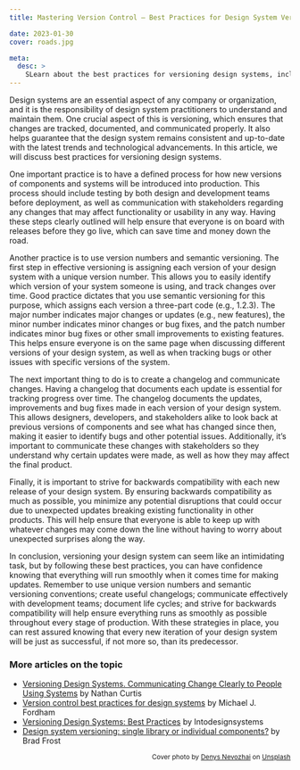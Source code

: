 ```yaml
---
title: Mastering Version Control — Best Practices for Design System Versioning

date: 2023-01-30
cover: roads.jpg

meta:
  desc: >
    SLearn about the best practices for versioning design systems, including using unique version numbers and semantic versioning, creating a changelog, effective communication, and striving for backwards compatibility. Keep your design system consistent and up-to-date with the latest trends and technology by following these strategies for successful versioning.
---
```


<div data-excerpt>

Design systems are an essential aspect of any company or organization, and it is the responsibility of design system practitioners to understand and maintain them. One crucial aspect of this is versioning, which ensures that changes are tracked, documented, and communicated properly. It also helps guarantee that the design system remains consistent and up-to-date with the latest trends and technological advancements. In this article, we will discuss best practices for versioning design systems.

</div>

One important practice is to have a defined process for how new versions of components and systems will be introduced into production. This process should include testing by both design and development teams before deployment, as well as communication with stakeholders regarding any changes that may affect functionality or usability in any way. Having these steps clearly outlined will help ensure that everyone is on board with releases before they go live, which can save time and money down the road.

Another practice is to use version numbers and semantic versioning. The first step in effective versioning is assigning each version of your design system with a unique version number. This allows you to easily identify which version of your system someone is using, and track changes over time. Good practice dictates that you use semantic versioning for this purpose, which assigns each version a three-part code (e.g., 1.2.3). The major number indicates major changes or updates (e.g., new features), the minor number indicates minor changes or bug fixes, and the patch number indicates minor bug fixes or other small improvements to existing features. This helps ensure everyone is on the same page when discussing different versions of your design system, as well as when tracking bugs or other issues with specific versions of the system.

The next important thing to do is to create a changelog and communicate changes. Having a changelog that documents each update is essential for tracking progress over time. The changelog documents the updates, improvements and bug fixes made in each version of your design system. This allows designers, developers, and stakeholders alike to look back at previous versions of components and see what has changed since then, making it easier to identify bugs and other potential issues. Additionally, it’s important to communicate these changes with stakeholders so they understand why certain updates were made, as well as how they may affect the final product.

Finally, it is important to strive for backwards compatibility with each new release of your design system. By ensuring backwards compatibility as much as possible, you minimize any potential disruptions that could occur due to unexpected updates breaking existing functionality in other products. This will help ensure that everyone is able to keep up with whatever changes may come down the line without having to worry about unexpected surprises along the way.

In conclusion, versioning your design system can seem like an intimidating task, but by following these best practices, you can have confidence knowing that everything will run smoothly when it comes time for making updates. Remember to use unique version numbers and semantic versioning conventions; create useful changelogs; communicate effectively with development teams; document life cycles; and strive for backwards compatibility will help ensure everything runs as smoothly as possible throughout every stage of production. With these strategies in place, you can rest assured knowing that every new iteration of your design system will be just as successful, if not more so, than its predecessor.

### More articles on the topic

- [Versioning Design Systems. Communicating Change Clearly to People Using Systems](https://medium.com/eightshapes-llc/versioning-design-systems-48cceb5ace4d) by Nathan Curtis
- [Version control best practices for design systems](https://www.knapsack.cloud/blog/version-control-for-design-systems) by Michael J. Fordham
- [Versioning Design Systems: Best Practices](https://intodesignsystems.medium.com/versioning-design-systems-best-practices-ca8508653480) by Intodesignsystems
- [Design system versioning: single library or individual components?](https://bradfrost.com/blog/post/design-system-versioning-single-library-or-individual-components/) by Brad Frost

<div Style="text-align: right;"><small>
Cover photo by <a href="https://unsplash.com/@dnevozhai?utm_source=unsplash&utm_medium=referral&utm_content=creditCopyText">Denys Nevozhai</a> on <a href="https://unsplash.com/photos/k5w21D7PgMk?utm_source=unsplash&utm_medium=referral&utm_content=creditCopyText">Unsplash</a>
</small>
</div>
